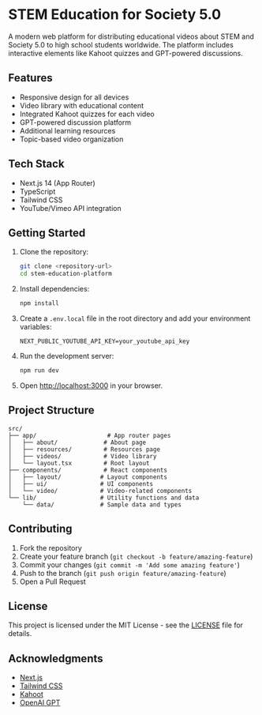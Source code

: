 # STEM Education for Society 5.0

A modern web platform for distributing educational videos about STEM and Society 5.0 to high school students worldwide. The platform includes interactive elements like Kahoot quizzes and GPT-powered discussions.

## Features

- Responsive design for all devices
- Video library with educational content
- Integrated Kahoot quizzes for each video
- GPT-powered discussion platform
- Additional learning resources
- Topic-based video organization

## Tech Stack

- Next.js 14 (App Router)
- TypeScript
- Tailwind CSS
- YouTube/Vimeo API integration

## Getting Started

1. Clone the repository:
   ```bash
   git clone <repository-url>
   cd stem-education-platform
   ```

2. Install dependencies:
   ```bash
   npm install
   ```

3. Create a `.env.local` file in the root directory and add your environment variables:
   ```
   NEXT_PUBLIC_YOUTUBE_API_KEY=your_youtube_api_key
   ```

4. Run the development server:
   ```bash
   npm run dev
   ```

5. Open [http://localhost:3000](http://localhost:3000) in your browser.

## Project Structure

```
src/
├── app/                    # App router pages
│   ├── about/             # About page
│   ├── resources/         # Resources page
│   ├── videos/            # Video library
│   └── layout.tsx         # Root layout
├── components/            # React components
│   ├── layout/           # Layout components
│   ├── ui/               # UI components
│   └── video/            # Video-related components
└── lib/                  # Utility functions and data
    └── data/             # Sample data and types
```

## Contributing

1. Fork the repository
2. Create your feature branch (`git checkout -b feature/amazing-feature`)
3. Commit your changes (`git commit -m 'Add some amazing feature'`)
4. Push to the branch (`git push origin feature/amazing-feature`)
5. Open a Pull Request

## License

This project is licensed under the MIT License - see the [LICENSE](LICENSE) file for details.

## Acknowledgments

- [Next.js](https://nextjs.org/)
- [Tailwind CSS](https://tailwindcss.com/)
- [Kahoot](https://kahoot.com/)
- [OpenAI GPT](https://openai.com/) 